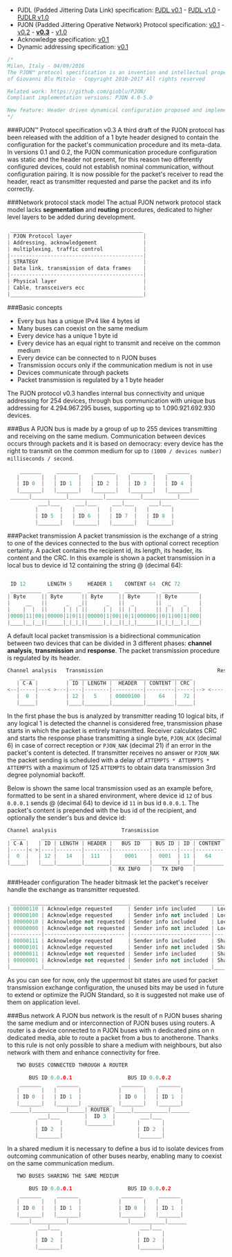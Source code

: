 - PJDL (Padded Jittering Data Link) specification:
[PJDL v0.1](https://github.com/gioblu/PJON/blob/master/strategies/SoftwareBitBang/specification/padded-jittering-protocol-specification-v0.1.md) - [PJDL v1.0](https://github.com/gioblu/PJON/blob/master/strategies/SoftwareBitBang/specification/PJDL-specification-v1.0.md) - [PJDLR v1.0](https://github.com/gioblu/PJON/blob/master/strategies/OverSampling/specification/PJDLR-specification-v1.0.md)
- PJON (Padded Jittering Operative Network) Protocol specification:
[v0.1](https://github.com/gioblu/PJON/blob/master/specification/PJON-protocol-specification-v0.1.md) - [v0.2](https://github.com/gioblu/PJON/blob/master/specification/PJON-protocol-specification-v0.2.md) - **[v0.3](https://github.com/gioblu/PJON/blob/master/specification/PJON-protocol-specification-v0.3.md)** - [v1.0](https://github.com/gioblu/PJON/blob/master/specification/PJON-protocol-specification-v1.0.md)
- Acknowledge specification: [v0.1](https://github.com/gioblu/PJON/blob/master/specification/PJON-protocol-acknowledge-specification-v0.1.md)
- Dynamic addressing specification: [v0.1](https://github.com/gioblu/PJON/blob/master/specification/PJON-dynamic-addressing-specification-v0.1.md)

```cpp
/*
Milan, Italy - 04/09/2016
The PJON™ protocol specification is an invention and intellectual property
of Giovanni Blu Mitolo - Copyright 2010-2017 All rights reserved

Related work: https://github.com/gioblu/PJON/
Compliant implementation versions: PJON 4.0-5.0

New feature: Header driven dynamical configuration proposed and implemented by Fred Larsen
*/
```

###PJON™ Protocol specification v0.3
A third draft of the PJON protocol has been released with the addition of a 1 byte header designed to contain the configuration for the packet's communication procedure and its meta-data. In versions 0.1 and 0.2, the PJON communication procedure configuration was static and the header not present, for this reason two differently configured devices, could not establish nominal communication, without configuration pairing. It is now possible for the packet's receiver to read the header, react as transmitter requested and parse the packet and its info correctly.


###Network protocol stack model
The actual PJON network protocol stack model lacks **segmentation** and **routing** procedures, dedicated to higher level layers to be added during development.
```cpp  
 ___________________________________________
| PJON Protocol layer                       |
| Addressing, acknowledgement               |
| multiplexing, traffic control             |
|-------------------------------------------|
| STRATEGY                                  |
| Data link, transmission of data frames    |
|-------------------------------------------|
| Physical layer                            |
| Cable, transceivers ecc                   |
|___________________________________________|
```

###Basic concepts
* Every bus has a unique IPv4 like 4 bytes id
* Many buses can coexist on the same medium
* Every device has a unique 1 byte id
* Every device has an equal right to transmit and receive on the common medium
* Every device can be connected to n PJON buses
* Transmission occurs only if the communication medium is not in use
* Devices communicate through packets
* Packet transmission is regulated by a 1 byte header

The PJON protocol v0.3 handles internal bus connectivity and unique addressing for 254 devices, through bus communication with unique bus addressing for 4.294.967.295 buses, supporting up to 1.090.921.692.930 devices.

###Bus
A PJON bus is made by a group of up to 255 devices transmitting and receiving on the same medium. Communication between devices occurs through packets and it is based on democracy: every device has the right to transmit on the common medium for up to `(1000 / devices number) milliseconds / second`.
```cpp  
    _______     _______     _______     _______     _______
   |       |   |       |   |       |   |       |   |       |  
   | ID 0  |   | ID 1  |   | ID 2  |   | ID 3  |   | ID 4  |  
   |_______|   |_______|   |_______|   |_______|   |_______|    
 ______|___________|___________|___________|___________|______
          ___|___     ___|___     ___|___     ___|___
         |       |   |       |   |       |   |       |   
         | ID 5  |   | ID 6  |   | ID 7  |   | ID 8  |
         |_______|   |_______|   |_______|   |_______|    
```

###Packet transmission
A packet transmission is the exchange of a string to one of the devices connected to the bus with optional correct reception certainty. A packet contains the recipient id, its length, its header, its content and the CRC. In this example is shown a packet transmission in a local bus to device id 12 containing the string @ (decimal 64):
```cpp  

 ID 12       LENGTH 5     HEADER 1    CONTENT 64  CRC 72
 __________  ___________  __________  __________  ____________
| Byte     || Byte      || Byte     || Byte     || Byte       |
|     __   ||      _   _||      _   ||  _       ||  _    _    |
|    |  |  ||     | | | ||     | |  || | |      || | |  | |   |
|0000|11|00||00000|1|0|1||00000|1|00||0|1|000000||0|1|00|1|000|
|____|__|__||_____|_|_|_||_____|_|__||_|_|______||_|_|__|_|___|
```
A default local packet transmission is a bidirectional communication between two devices that can be divided in 3 different phases: **channel analysis**, **transmission** and **response**. The packet transmission procedure is regulated by its header.
```cpp  
Channel analysis   Transmission                                     Response
    _____           ________________________________________           _____
   | C-A |         | ID | LENGTH |  HEADER  | CONTENT | CRC |         | ACK |
<--|-----|---< >---|----|--------|----------|---------|-----|--> <----|-----|
   |  0  |         | 12 |   5    | 00000100 |    64   |  72 |         |  6  |
   |_____|         |____|________|__________|_________|_____|         |_____|
```
In the first phase the bus is analyzed by transmitter reading 10 logical bits, if any logical 1 is detected the channel is considered free, transmission phase starts in which the packet is entirely transmitted. Receiver calculates CRC and starts the response phase transmitting a single byte, `PJON_ACK` (decimal 6) in case of correct reception or `PJON_NAK` (decimal 21) if an error in the packet's content is detected. If transmitter receives no answer or `PJON_NAK` the packet sending is scheduled with a delay of `ATTEMPTS * ATTEMPTS * ATTEMPTS` with a maximum of 125 `ATTEMPTS` to obtain data transmission 3rd degree polynomial backoff.

Below is shown the same local transmission used as an example before, formatted to be sent in a shared environment, where device id `12` of bus `0.0.0.1` sends @ (decimal 64) to device id `11` in bus id `0.0.0.1`. The packet's content is prepended with the bus id of the recipient, and optionally the sender's bus and device id:
```cpp  
Channel analysis                     Transmission                              Response
 _____     _________________________________________________________________     _____
| C-A |   | ID | LENGTH | HEADER |   BUS ID   | BUS ID | ID | CONTENT | CRC |   | ACK |
|-----|< >|----|--------|--------|------------|--------|----|---------|-----|> <|-----|
|  0  |   | 12 |   14   |  111   |    0001    |  0001  | 11 |   64    |     |   |  6  |
|_____|   |____|________|________|____________|________|____|_________|_____|   |_____|
                                 |  RX INFO   |   TX INFO   |
```

###Header configuration
The header bitmask let the packet's receiver handle the exchange as transmitter requested.
```cpp
 _______________________________________ _______________________________________
| 00000110 | Acknowledge requested     | Sender info included     | Local bus  | DEFAULT
| 00000100 | Acknowledge requested     | Sender info not included | Local bus  |
| 00000010 | Acknowledge not requested | Sender info included     | Local bus  |
| 00000000 | Acknowledge not requested | Sender info not included | Local bus  |
|----------|-------------------------- |--------------------------|------------|
| 00000111 | Acknowledge requested     | Sender info included     | Shared bus |
| 00000101 | Acknowledge requested     | Sender info not included | Shared bus |
| 00000011 | Acknowledge not requested | Sender info included     | Shared bus |
| 00000001 | Acknowledge not requested | Sender info not included | Shared bus |
|__________|___________________________|__________________________|____________|
```
As you can see for now, only the uppermost bit states are used for packet transmission exchange configuration, the unused bits may be used in future to extend or optimize the PJON Standard, so it is suggested not make use of them on application level.


###Bus network
A PJON bus network is the result of n PJON buses sharing the same medium and or interconnection of PJON buses using routers. A router is a device connected to n PJON buses with n dedicated pins on n dedicated media, able to route a packet from a bus to anotherone. Thanks to this rule is not only possible to share a medium with neighbours, but also network with them and enhance connectivity for free.
```cpp  
   TWO BUSES CONNECTED THROUGH A ROUTER

       BUS ID 0.0.0.1                  BUS ID 0.0.0.2
    _______     _______              _______     _______
   |       |   |       |            |       |   |       |
   | ID 0  |   | ID 1  |            | ID 0  |   | ID 1  |
   |_______|   |_______|  ________  |_______|   |_______|
 ______|___________|_____| ROUTER |_____|___________|______
          ___|___        |  ID 3  |        ___|___
         |       |       |________|       |       |
         | ID 2  |                        | ID 2  |
         |_______|                        |_______|
```
In a shared medium it is necessary to define a bus id to isolate devices from outcoming communication of other buses nearby, enabling many to coexist on the same communication medium.
```cpp  
   TWO BUSES SHARING THE SAME MEDIUM

       BUS ID 0.0.0.1                  BUS ID 0.0.0.2
    _______     _______              _______     _______
   |       |   |       |            |       |   |       |
   | ID 0  |   | ID 1  |            | ID 0  |   | ID 1  |
   |_______|   |_______|            |_______|   |_______|
 ______|___________|___________________|___________|______
          ___|___                          ___|___
         |       |                        |       |
         | ID 2  |                        | ID 2  |
         |_______|                        |_______|

```
